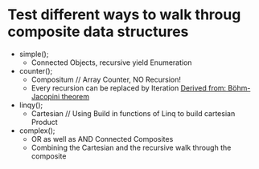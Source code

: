# Test different ways to walk throug composite data structures

* simple(); 
  * Connected Objects, recursive yield Enumeration
* counter(); 
  * Compositum // Array Counter, NO Recursion! 
  * Every recursion can be replaced by Iteration [Derived from: Böhm-Jacopini theorem](https://en.wikipedia.org/wiki/Structured_program_theorem) 
* linqy();  
  * Cartesian // Using Build in functions of Linq to build cartesian Product
* complex();
  * OR as well as AND Connected Composites 
  * Combining the Cartesian and the recursive walk through the composite
